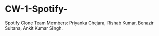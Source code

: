 # CW-1-Spotify-
Spotify Clone 
Team Members:
  Priyanka Chejara, 
  Rishab Kumar, 
  Benazir Sultana, 
  Ankit Kumar Singh.
